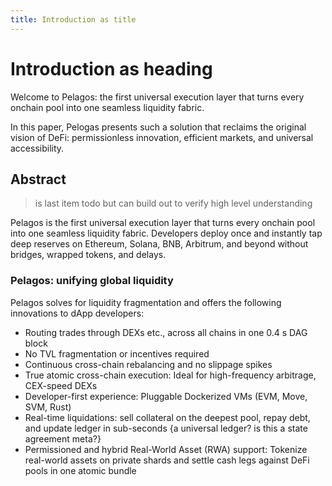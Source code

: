 ```yaml
---
title: Introduction as title
---
```



# Introduction as heading

Welcome to Pelagos: the first universal execution layer that turns every onchain pool into one seamless liquidity fabric.

In this paper, Pelogas presents such a solution that reclaims the original vision of DeFi: permissionless innovation, efficient markets, and universal accessibility.


## Abstract

> is last item todo but can build out to verify high level understanding

Pelagos is the first universal execution layer that turns every onchain pool into one seamless liquidity fabric. Developers deploy once and instantly tap deep reserves on Ethereum, Solana, BNB, Arbitrum, and beyond without bridges, wrapped tokens, and delays.

### Pelagos: unifying global liquidity

Pelagos solves for liquidity fragmentation and offers the following innovations to dApp developers:

- Routing trades through DEXs etc., across all chains in one 0.4 s DAG block
- No TVL fragmentation or incentives required
- Continuous cross-chain rebalancing and no slippage spikes
- True atomic cross-chain execution: Ideal for high-frequency arbitrage, CEX-speed DEXs
- Developer-first experience: Pluggable Dockerized VMs (EVM, Move, SVM, Rust) 
- Real-time liquidations: sell collateral on the deepest pool, repay debt, and update ledger in sub-seconds
{a universal ledger? is this a state agreement meta?}
- Permissioned and hybrid Real-World Asset (RWA) support: Tokenize real-world assets on private shards and settle cash legs against DeFi pools in one atomic bundle